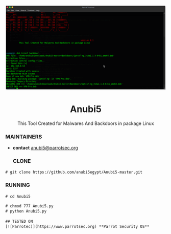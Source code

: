 <p align="center">
  <img src="https://raw.githubusercontent.com/anubi5egypt/Anubi5-master/master/Anubi5.png" />
</p>
  <h1 align="center">Anubi5</h1>
<p align="center">
  This Tool Created for Malwares And Backdoors in package Linux
</p>
  
  ### MAINTAINERS
* **contact**
anubi5@parrotsec.org
  ### CLONE
```
# git clone https://github.com/anubi5egypt/Anubi5-master.git
```
### RUNNING
```
# cd Anubi5
```
```
# chmod 777 Anubi5.py
# python Anubi5.py

## TESTED ON
[![Parrotec)](https://www.parrotsec.org) **Parrot Security OS**
